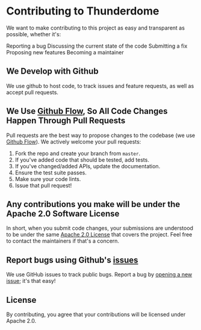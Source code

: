 # Contributing to Thunderdome

We want to make contributing to this project as easy and transparent as possible, whether it's:

Reporting a bug
Discussing the current state of the code
Submitting a fix
Proposing new features
Becoming a maintainer

## We Develop with Github
We use github to host code, to track issues and feature requests, as well as accept pull requests.

## We Use [Github Flow](https://guides.github.com/introduction/flow/index.html), So All Code Changes Happen Through Pull Requests
Pull requests are the best way to propose changes to the codebase (we use [Github Flow](https://guides.github.com/introduction/flow/index.html)). We actively welcome your pull requests:

1. Fork the repo and create your branch from `master`.
2. If you've added code that should be tested, add tests.
3. If you've changed/added APIs, update the documentation.
4. Ensure the test suite passes.
5. Make sure your code lints.
6. Issue that pull request!

## Any contributions you make will be under the Apache 2.0 Software License
In short, when you submit code changes, your submissions are understood to be under the same [Apache 2.0 License](http://www.apache.org/licenses/LICENSE-2.0) that covers the project. Feel free to contact the maintainers if that's a concern.

## Report bugs using Github's [issues](https://github.com/StevenWeathers/thunderdome-planning-poker/issues)
We use GitHub issues to track public bugs. Report a bug by [opening a new issue](); it's that easy!

## License
By contributing, you agree that your contributions will be licensed under Apache 2.0.
